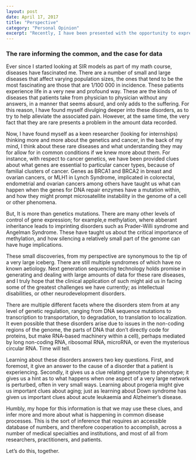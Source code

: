 ```yaml
---
layout: post
date: April 17, 2017
title: "Perspective"
category: "Personal Opinion"
excerpt: "Recently, I have been presented with the opportunity to express my opinions in a rather modern, and mainstream fashion: a blog, more and more blogs pop up daily, however vary in content, designs and opinions. This specific blog focuses on the development of my professional career in the medical field and my intellectual approaches to mathematical concepts, and perspectives on certain issues that have been at the forefront of many minds."
---
```


### The rare informing the common, and the case for data

Ever since I started looking at SIR models as part of my math course, diseases have fascinated me. There are a number of small and large diseases that affect varying population sizes, the ones that tend to be the most fascinating are those that are 1/100 000 in incidence. These patients experience life in a very new and profound way. These are the kinds of diseases that patients take from physician to physician without any answers, in a manner that seems absurd, and only adds to the suffering. For this reason, I have found myself divulging deeper into these disorders, as to try to help alleviate the associated pain. However, at the same time, the very fact that they are rare presents a problem in the amount data recorded.

Now,  I have found myself as a keen researcher (looking for internships) thinking more and more about the genetics and cancer, in the back of my mind, I think about these rare diseases and what understanding they may for allow for in common conditions if we knew more about them. For instance, with respect to cancer genetics, we have been provided clues about what genes are essential to particular cancer types, because of familial clusters of cancer. Genes as BRCA1 and BRCA2 in breast and ovarian cancers, or MLH1 in Lynch Syndrome, implicated in colorectal, endometrial and ovarian cancers among others have taught us what can happen when the genes for DNA repair enzymes have a mutation within, and how they might prompt microsatellite instability in the genome of a cell or other phenomena.

But, It is more than genetics mutations. There are many other levels of control of gene expression; for example,e methylation, where abberant inheritance leads to imprinting disorders such as Prader-Willi syndrome and Angelman Syndrome. These have taught us about the critical importance of methylation, and how silencing a relatively small part of the genome can have huge implications.

These small discoveries, from my perspective are synonymous to the tip of a very large iceberg. There are still multiple syndromes of which have no known aetiology. Next generation sequencing technology holds promise in generating and dealing with large amounts of data for these rare diseases, and I truly hope that the clinical application of such might aid us in facing some of the greatest challenges we have currently; as intellectual disabilities, or other neurodevelopment disorders.

There are multiple different facets where the disorders stem from at any level of genetic regulation, ranging from DNA sequence mutations to transcription to transportation, to degradation, to translation to localization. It even possible that these disorders arise due to issues in the non-coding regions of the genome, the parts of DNA that don’t directly code for proteins, but make RNA-based machinery within a cell), perhaps mediated by long non-coding RNA, ribosomal RNA, microRNA, or even the mysterious circular RNA. Time will tell.

Learning about these disorders answers two key questions. First, and foremost, it give an answer to the cause of a disorder that a patient is experiencing. Secondly, it gives us a clue relating genotype to phenotype; it gives us a hint as to what happens when one aspect of a very large network is perturbed, often in very small ways. Learning about progeria might give us important clues about aging; just as learning about Down syndrome has given us important clues about acute leukaemia and Alzheimer’s disease.

Humbly, my hope for this information is that we may use these clues, and infer more and more about what is happening in common disease processes. This is the sort of inference that requires an accessible database of numbers, and therefore cooperation to accomplish, across a number of medical specialties and institutions, and most of all from researchers, practitioners, and patients.

Let’s do this, together.

